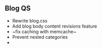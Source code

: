

Blog QS
---

* Rewrite blog.css
* Add blog body content revisions feature
*  ~fix caching with memcache~
* Prevent nested categories
* 